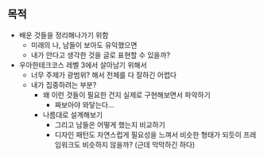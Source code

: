 ## 목적
- 배운 것들을 정리해나가기 위함
    - 미래의 나, 남들이 보아도 유익했으면
    - 내가 안다고 생각한 것을 글로 표현할 수 있을까?
- 우아한테크코스 레벨 3에서 살아남기 위해서
    - 너무 주제가 광범위? 해서 전체를 다 잘하긴 어렵다
    - 내가 집중하려는 부분?
        - 왜 이런 것들이 필요한 건지 실제로 구현해보면서 파악하기
            - 짜보아야 와닿는다...
        - 나름대로 설계해보기
            - 그리고 남들은 어떻게 했는지 비교하기
            - 디자인 패턴도 자연스럽게 필요성을 느껴서 비슷한 형태가 되듯이 프레임워크도 비슷하지 않을까? (근데 막막하긴 하다)